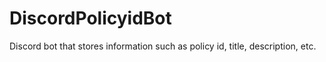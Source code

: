 # DiscordPolicyidBot
Discord bot that stores information such as policy id, title, description, etc.
